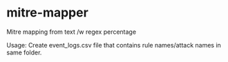 # mitre-mapper
Mitre mapping from text /w regex percentage

Usage:
Create event_logs.csv file that contains rule names/attack names in same folder.
